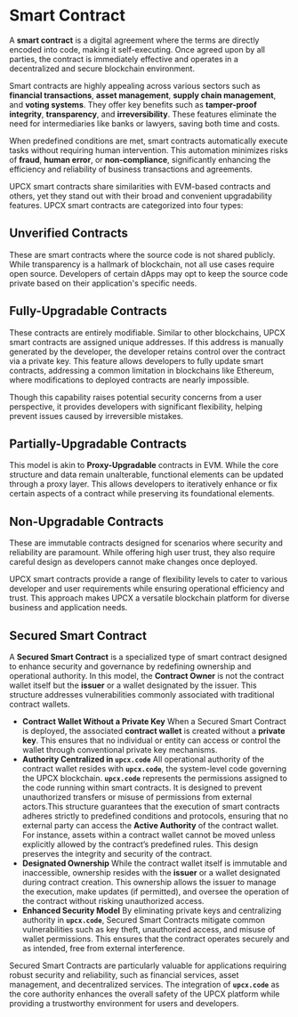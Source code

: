 # Smart Contract

A **smart contract** is a digital agreement where the terms are directly encoded into code, making it self-executing. Once agreed upon by all parties, the contract is immediately effective and operates in a decentralized and secure blockchain environment.

Smart contracts are highly appealing across various sectors such as **financial transactions**, **asset management**, **supply chain management**, and **voting systems**. They offer key benefits such as **tamper-proof integrity**, **transparency**, and **irreversibility**. These features eliminate the need for intermediaries like banks or lawyers, saving both time and costs.

When predefined conditions are met, smart contracts automatically execute tasks without requiring human intervention. This automation minimizes risks of **fraud**, **human error**, or **non-compliance**, significantly enhancing the efficiency and reliability of business transactions and agreements.

UPCX smart contracts share similarities with EVM-based contracts and others, yet they stand out with their broad and convenient upgradability features. UPCX smart contracts are categorized into four types:

## **Unverified Contracts**

These are smart contracts where the source code is not shared publicly. While transparency is a hallmark of blockchain, not all use cases require open source. Developers of certain dApps may opt to keep the source code private based on their application's specific needs.

## **Fully-Upgradable Contracts**

These contracts are entirely modifiable. Similar to other blockchains, UPCX smart contracts are assigned unique addresses. If this address is manually generated by the developer, the developer retains control over the contract via a private key. This feature allows developers to fully update smart contracts, addressing a common limitation in blockchains like Ethereum, where modifications to deployed contracts are nearly impossible.

Though this capability raises potential security concerns from a user perspective, it provides developers with significant flexibility, helping prevent issues caused by irreversible mistakes.

## **Partially-Upgradable Contracts**

This model is akin to **Proxy-Upgradable** contracts in EVM. While the core structure and data remain unalterable, functional elements can be updated through a proxy layer. This allows developers to iteratively enhance or fix certain aspects of a contract while preserving its foundational elements.

## **Non-Upgradable Contracts**

These are immutable contracts designed for scenarios where security and reliability are paramount. While offering high user trust, they also require careful design as developers cannot make changes once deployed.

UPCX smart contracts provide a range of flexibility levels to cater to various developer and user requirements while ensuring operational efficiency and trust. This approach makes UPCX a versatile blockchain platform for diverse business and application needs.

## **Secured Smart Contract**

A **Secured Smart Contract** is a specialized type of smart contract designed to enhance security and governance by redefining ownership and operational authority. In this model, the **Contract Owner** is not the contract wallet itself but the **issuer** or a wallet designated by the issuer. This structure addresses vulnerabilities commonly associated with traditional contract wallets.

- **Contract Wallet Without a Private Key**
  When a Secured Smart Contract is deployed, the associated **contract wallet** is created without a **private key**. This ensures that no individual or entity can access or control the wallet through conventional private key mechanisms.
- **Authority Centralized in `upcx.code`**
  All operational authority of the contract wallet resides with **`upcx.code`**, the system-level code governing the UPCX blockchain.
  **`upcx.code`** represents the permissions assigned to the code running within smart contracts. It is designed to prevent unauthorized transfers or misuse of permissions from external actors.This structure guarantees that the execution of smart contracts adheres strictly to predefined conditions and protocols, ensuring that no external party can access the **Active Authority** of the contract wallet. For instance, assets within a contract wallet cannot be moved unless explicitly allowed by the contract’s predefined rules. This design preserves the integrity and security of the contract.
- **Designated Ownership**
  While the contract wallet itself is immutable and inaccessible, ownership resides with the **issuer** or a wallet designated during contract creation. This ownership allows the issuer to manage the execution, make updates (if permitted), and oversee the operation of the contract without risking unauthorized access.
- **Enhanced Security Model**
  By eliminating private keys and centralizing authority in **`upcx.code`**, Secured Smart Contracts mitigate common vulnerabilities such as key theft, unauthorized access, and misuse of wallet permissions. This ensures that the contract operates securely and as intended, free from external interference.

Secured Smart Contracts are particularly valuable for applications requiring robust security and reliability, such as financial services, asset management, and decentralized services. The integration of **`upcx.code`** as the core authority enhances the overall safety of the UPCX platform while providing a trustworthy environment for users and developers.
